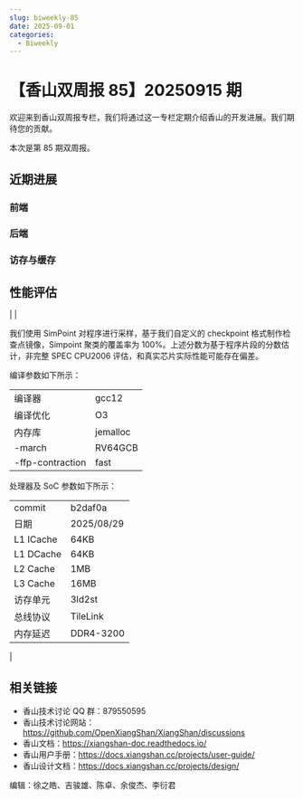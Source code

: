 ```yaml
---
slug: biweekly-85
date: 2025-09-01
categories:
  - Biweekly
---
```


# 【香山双周报 85】20250915 期

欢迎来到香山双周报专栏，我们将通过这一专栏定期介绍香山的开发进展。我们期待您的贡献。

本次是第 85 期双周报。

<!-- 在本次双周报中，我们非常高兴地与大家分享一则消息。蓝芯算力基于近期交付的昆明湖 V2 IP 核搭建 8 核 SoC，成功启动 Linux，完成了 8 核一致性验证。在下一阶段，我们将继续与蓝芯算力紧密合作，开展 32 核一致性验证和性能优化。

在过去的两周，前端继续进行 V3 开发，一阶段重构即将完成。后端和访存与缓存稳步推进 V3 探索与代码重构，同时修复了一系列 V2 的 Bug。

从本期双周报开始，我们将不定期加入香山处理器的时序、面积与功耗数据，供大家参考。 -->

<!-- more -->

## 近期进展

### 前端

<!-- - RTL 新特性
  - 优化 IFU 指令标记和跨块指令拼接逻辑（[#4961](https://github.com/OpenXiangShan/XiangShan/pull/4961)）
    - 使用指令末尾的 2B 标记指令（4 字节指令的 `pc + 2` 或 2 字节指令的 `pc`）
    - 将单条 4 字节指令跨取指块的处理逻辑由每次从 ICache 多读取 2 字节改为缓存并等待下一次取指再拼接
  - 优化 FTQ 重定向逻辑：当重定向请求使 FTQ 项为空时，将新项写入该空项，而非分配新项（[#4939](https://github.com/OpenXiangShan/XiangShan/pull/4939)）
  - 删除 ICache 和 IFU 内的跨页取指支持（[#4909](https://github.com/OpenXiangShan/XiangShan/pull/4909)，[#4989](https://github.com/OpenXiangShan/XiangShan/pull/4989)）
  - 优化 mBTB 多路命中处理逻辑（[#4984](https://github.com/OpenXiangShan/XiangShan/pull/4984)）
  - TAGE、ITTAGE、分支 resolve 更新等特性持续开发中
- Bug 修复
  - （V2）修复 FTB 中 SRAM 读写冲突导致的 X 态传播问题（[#4971](https://github.com/OpenXiangShan/XiangShan/pull/4971)）
  - 修复 BPU SRAM 未完全初始化就开始预测导致的 X 状态传播问题（[#4968](https://github.com/OpenXiangShan/XiangShan/pull/4968)）
  - 修复 uBTB 会训练不跳转分支的问题（[#4977](https://github.com/OpenXiangShan/XiangShan/pull/4977)）
- 模型探索
  - 调试 SC 可落地方案
  - 调整 PHR 实现，避免降低仿真性能
- 代码质量
  - 整理 IFU 代码 -->

### 后端

<!-- - RTL 新特性
  - 修改普通微操作的写回寄存器个数来源（[#4944](https://github.com/OpenXiangShan/XiangShan/pull/4944)）
- Bug 修复
  - （V2）将 Zicfilp 引起的软件检查异常添加到异常优先级（[#4923](https://github.com/OpenXiangShan/XiangShan/pull/4923)）
  - （V2）修复 DPC 寄存器的相关问题（[#4979](https://github.com/OpenXiangShan/XiangShan/pull/4979)） -->

### 访存与缓存

<!-- - RTL 新特性
  - L2 目录更新从主流水线第 3 级后移至第 4 级
  - MMU、LoadUnit、StoreQueue、L2 等模块重构持续推进中
- Bug 修复
  - （V2）调整 TLB 请求中 `fullva` 的位宽，以传递完整的虚拟地址用于虚拟地址检查（[#4954](https://github.com/OpenXiangShan/XiangShan/pull/4954)）
  - （V2）修复执行 segment fault only first 指令时参考模型和被测设计不一致的问题，这类指令应写回 `vl` CSR（[#4956](https://github.com/OpenXiangShan/XiangShan/pull/4956)）
  - （V2）修复 PTW 中 Mux 使用未初始化的 `stage1Hit` 信号导致 X 态传播的问题（[#4916](https://github.com/OpenXiangShan/XiangShan/pull/4916)） -->

## 性能评估

| <!--           | SPECint 2006 est. | @ 3GHz        | SPECfp 2006 est. | @ 3GHz |
| :------------- | :---------------: | :------------ | :--------------: |
| 400.perlbench  |       35.90       | 410.bwaves    |      67.22       |
| 401.bzip2      |       25.50       | 416.gamess    |      41.01       |
| 403.gcc        |       47.89       | 433.milc      |      45.10       |
| 429.mcf        |       60.18       | 434.zeusmp    |      51.83       |
| 445.gobmk      |       30.48       | 435.gromacs   |      33.67       |
| 456.hmmer      |       41.61       | 436.cactusADM |      46.20       |
| 458.sjeng      |       30.62       | 437.leslie3d  |      47.80       |
| 462.libquantum |      122.58       | 444.namd      |      28.87       |
| 464.h264ref    |       56.59       | 447.dealII    |      73.63       |
| 471.omnetpp    |       41.50       | 450.soplex    |      52.48       |
| 473.astar      |       29.30       | 453.povray    |      53.49       |
| 483.xalancbmk  |       72.79       | 454.Calculix  |      16.38       |
| GEOMEAN        |       44.66       | 459.GemsFDTD  |      39.71       |
|                |                   | 465.tonto     |      36.72       |
|                |                   | 470.lbm       |      91.98       |
|                |                   | 481.wrf       |      40.78       |
|                |                   | 482.sphinx3   |      49.13       |
|                |                   | GEOMEAN       |      44.97       | -->    |

我们使用 SimPoint 对程序进行采样，基于我们自定义的 checkpoint 格式制作检查点镜像，Simpoint 聚类的覆盖率为 100%。上述分数为基于程序片段的分数估计，非完整 SPEC CPU2006 评估，和真实芯片实际性能可能存在偏差。

编译参数如下所示：

|                  |          |
| ---------------- | -------- |
| 编译器           | gcc12    |
| 编译优化         | O3       |
| 内存库           | jemalloc |
| -march           | RV64GCB  |
| -ffp-contraction | fast     |

处理器及 SoC 参数如下所示：

|           |            |
| --------- | ---------- |
| commit    | b2daf0a    |
| 日期      | 2025/08/29 |
| L1 ICache | 64KB       |
| L1 DCache | 64KB       |
| L2 Cache  | 1MB        |
| L3 Cache  | 16MB       |
| 访存单元  | 3ld2st     |
| 总线协议  | TileLink   |
| 内存延迟  | DDR4-3200  |


<!-- ## 功耗与面积

|                | 时序（GHz） | 单元面积（mm2） | 布局规划面积（mm2） | 功耗（W） |
| -------------- | ----------- | --------------- | ------------------- | --------- |
| 前端           | 2.8         | 0.18            | 0.28                | 0.39      |
| 后端           | 2.8         | 0.37            | 0.57                | 0.68      |
| 访存           | 2.8         | 0.30            | 0.46                | 0.47      |
| L2（512KB）    | 2.8         | 0.39            | 0.55                | 0.11      |
| 香山（层次化） | 2.8         | 1.24            | 1.86                | 1.65      |
| 香山（扁平化） | 2.7         | 1.23            | 1.73                | 1.63      | --> |

## 相关链接

- 香山技术讨论 QQ 群：879550595
- 香山技术讨论网站：<https://github.com/OpenXiangShan/XiangShan/discussions>
- 香山文档：<https://xiangshan-doc.readthedocs.io/>
- 香山用户手册：<https://docs.xiangshan.cc/projects/user-guide/>
- 香山设计文档：<https://docs.xiangshan.cc/projects/design/>

编辑：徐之皓、吉骏雄、陈卓、余俊杰、李衍君
